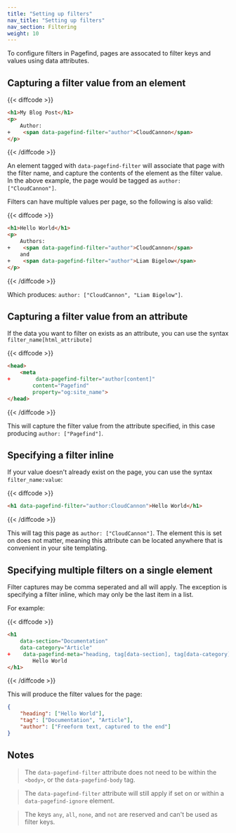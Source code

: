 ```yaml
---
title: "Setting up filters"
nav_title: "Setting up filters"
nav_section: Filtering
weight: 10
---
```


To configure filters in Pagefind, pages are assocated to filter keys and values using data attributes.

## Capturing a filter value from an element

{{< diffcode >}}
```html
<h1>My Blog Post</h1>
<p>
    Author:
+    <span data-pagefind-filter="author">CloudCannon</span>
</p>
```
{{< /diffcode >}}

An element tagged with `data-pagefind-filter` will associate that page with the filter name, and capture the contents of the element as the filter value. In the above example, the page would be tagged as `author: ["CloudCannon"]`.

Filters can have multiple values per page, so the following is also valid:

{{< diffcode >}}
```html
<h1>Hello World</h1>
<p>
    Authors:
+    <span data-pagefind-filter="author">CloudCannon</span>
    and
+    <span data-pagefind-filter="author">Liam Bigelow</span>
</p>
```
{{< /diffcode >}}

Which produces: `author: ["CloudCannon", "Liam Bigelow"]`.

## Capturing a filter value from an attribute

If the data you want to filter on exists as an attribute, you can use the syntax `filter_name[html_attribute]`

{{< diffcode >}}
```html
<head>
    <meta 
+        data-pagefind-filter="author[content]"
        content="Pagefind"
        property="og:site_name">
</head>
```
{{< /diffcode >}}

This will capture the filter value from the attribute specified, in this case producing `author: ["Pagefind"]`.

## Specifying a filter inline

If your value doesn't already exist on the page, you can use the syntax `filter_name:value`:

{{< diffcode >}}
```html
<h1 data-pagefind-filter="author:CloudCannon">Hello World</h1>
```
{{< /diffcode >}}

This will tag this page as `author: ["CloudCannon"]`. The element this is set on does not matter, meaning this attribute can be located anywhere that is convenient in your site templating.

## Specifying multiple filters on a single element

Filter captures may be comma seperated and all will apply. The exception is specifying a filter inline, which may only be the last item in a list.

For example:

{{< diffcode >}}
```html
<h1
    data-section="Documentation"
    data-category="Article"
+    data-pagefind-meta="heading, tag[data-section], tag[data-category], author:Freeform text, captured to the end">
        Hello World
</h1>
```
{{< /diffcode >}}

This will produce the filter values for the page:

```json
{
    "heading": ["Hello World"],
    "tag": ["Documentation", "Article"],
    "author": ["Freeform text, captured to the end"]
}
```

## Notes

> The `data-pagefind-filter` attribute does not need to be within the `<body>`, or the `data-pagefind-body` tag. 

> The `data-pagefind-filter` attribute will still apply if set on or within a `data-pagefind-ignore` element.

> The keys `any`, `all`, `none`, and `not` are reserved and can't be used as filter keys.
